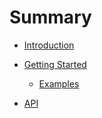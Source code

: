 # Summary

- [Introduction](README.md)

- [Getting Started](docs/intro/getting-started.md)
    - [Examples](docs/intro/examples)
- [API](docs/api/README.md)
